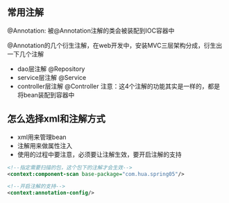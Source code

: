 ## 常用注解

@Annotation: 被@Annotation注解的类会被装配到IOC容器中

@Annotation的几个衍生注解，在web开发中，安装MVC三层架构分成，衍生出一下几个注解
 - dao层注解 @Repository
 - service层注解 @Service
 - controller层注解 @Controller
 注意：这4个注解的功能其实是一样的，都是将bean装配到容器中
 
## 怎么选择xml和注解方式
- xml用来管理bean
- 注解用来做属性注入
- 使用的过程中要注意，必须要让注解生效，要开启注解的支持
```xml
<!--指定需要扫描的包，这个包下的注解才会生效-->
<context:component-scan base-package="com.hua.spring05"/>

<!--开启注解的支持-->
<context:annotation-config/>
```